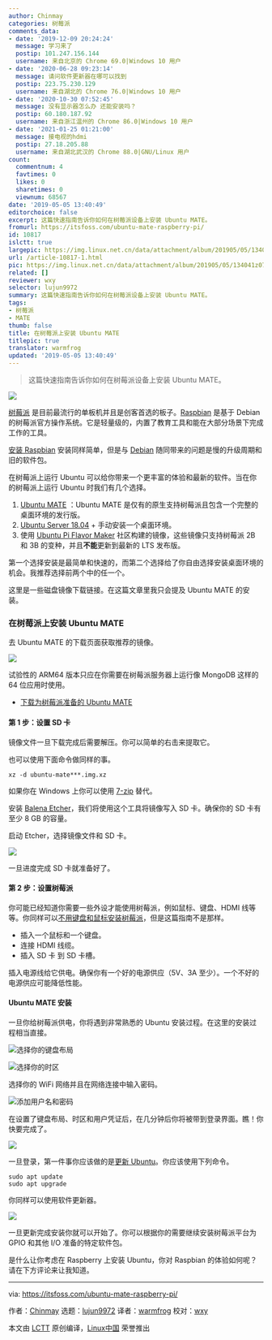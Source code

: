```yaml
---
author: Chinmay
categories: 树莓派
comments_data:
- date: '2019-12-09 20:24:24'
  message: 学习来了
  postip: 101.247.156.144
  username: 来自北京的 Chrome 69.0|Windows 10 用户
- date: '2020-06-28 09:23:14'
  message: 请问软件更新器在哪可以找到
  postip: 223.75.230.129
  username: 来自湖北的 Chrome 76.0|Windows 10 用户
- date: '2020-10-30 07:52:45'
  message: 没有显示器怎么办 还能安装吗？
  postip: 60.180.187.92
  username: 来自浙江温州的 Chrome 86.0|Windows 10 用户
- date: '2021-01-25 01:21:00'
  message: 接电视的hdmi
  postip: 27.18.205.88
  username: 来自湖北武汉的 Chrome 88.0|GNU/Linux 用户
count:
  commentnum: 4
  favtimes: 0
  likes: 0
  sharetimes: 0
  viewnum: 68567
date: '2019-05-05 13:40:49'
editorchoice: false
excerpt: 这篇快速指南告诉你如何在树莓派设备上安装 Ubuntu MATE。
fromurl: https://itsfoss.com/ubuntu-mate-raspberry-pi/
id: 10817
islctt: true
largepic: https://img.linux.net.cn/data/attachment/album/201905/05/134041z07xi6pexyqsc7w3.jpg
url: /article-10817-1.html
pic: https://img.linux.net.cn/data/attachment/album/201905/05/134041z07xi6pexyqsc7w3.jpg.thumb.jpg
related: []
reviewer: wxy
selector: lujun9972
summary: 这篇快速指南告诉你如何在树莓派设备上安装 Ubuntu MATE。
tags:
- 树莓派
- MATE
thumb: false
title: 在树莓派上安装 Ubuntu MATE
titlepic: true
translator: warmfrog
updated: '2019-05-05 13:40:49'
---
```



> 
> 这篇快速指南告诉你如何在树莓派设备上安装 Ubuntu MATE。
> 
> 
> 


![](/data/attachment/album/201905/05/134041z07xi6pexyqsc7w3.jpg)


[树莓派](https://www.raspberrypi.org/) 是目前最流行的单板机并且是创客首选的板子。[Raspbian](https://www.raspberrypi.org/downloads/) 是基于 Debian 的树莓派官方操作系统。它是轻量级的，内置了教育工具和能在大部分场景下完成工作的工具。


[安装 Raspbian](https://itsfoss.com/tutorial-how-to-install-raspberry-pi-os-raspbian-wheezy/) 安装同样简单，但是与 [Debian](https://www.debian.org/) 随同带来的问题是慢的升级周期和旧的软件包。


在树莓派上运行 Ubuntu 可以给你带来一个更丰富的体验和最新的软件。当在你的树莓派上运行 Ubuntu 时我们有几个选择。


1. [Ubuntu MATE](https://ubuntu-mate.org/) ：Ubuntu MATE 是仅有的原生支持树莓派且包含一个完整的桌面环境的发行版。
2. [Ubuntu Server 18.04](https://wiki.ubuntu.com/ARM/RaspberryPi#Recovering_a_system_using_the_generic_kernel) + 手动安装一个桌面环境。
3. 使用 [Ubuntu Pi Flavor Maker](https://ubuntu-pi-flavour-maker.org/download/) 社区构建的镜像，这些镜像只支持树莓派 2B 和 3B 的变种，并且**不能**更新到最新的 LTS 发布版。


第一个选择安装是最简单和快速的，而第二个选择给了你自由选择安装桌面环境的机会。我推荐选择前两个中的任一个。


这里是一些磁盘镜像下载链接。在这篇文章里我只会提及 Ubuntu MATE 的安装。


### 在树莓派上安装 Ubuntu MATE


去 Ubuntu MATE 的下载页面获取推荐的镜像。


![](/data/attachment/album/201905/05/134051yum5tbnugvafmmgc.jpg)


试验性的 ARM64 版本只应在你需要在树莓派服务器上运行像 MongoDB 这样的 64 位应用时使用。


* [下载为树莓派准备的 Ubuntu MATE](https://ubuntu-mate.org/download/)


#### 第 1 步：设置 SD 卡


镜像文件一旦下载完成后需要解压。你可以简单的右击来提取它。


也可以使用下面命令做同样的事。



```
xz -d ubuntu-mate***.img.xz
```

如果你在 Windows 上你可以使用 [7-zip](https://www.7-zip.org/download.html) 替代。


安装 [Balena Etcher](https://www.balena.io/etcher/)，我们将使用这个工具将镜像写入 SD 卡。确保你的 SD 卡有至少 8 GB 的容量。


启动 Etcher，选择镜像文件和 SD 卡。


![](/data/attachment/album/201905/05/134051dqwcy0q0wosezgq3.png)


一旦进度完成 SD 卡就准备好了。


#### 第 2 步：设置树莓派


你可能已经知道你需要一些外设才能使用树莓派，例如鼠标、键盘、HDMI 线等等。你同样可以[不用键盘和鼠标安装树莓派](https://linuxhandbook.com/raspberry-pi-headless-setup/)，但是这篇指南不是那样。


* 插入一个鼠标和一个键盘。
* 连接 HDMI 线缆。
* 插入 SD 卡 到 SD 卡槽。


插入电源线给它供电。确保你有一个好的电源供应（5V、3A 至少）。一个不好的电源供应可能降低性能。


#### Ubuntu MATE 安装


一旦你给树莓派供电，你将遇到非常熟悉的 Ubuntu 安装过程。在这里的安装过程相当直接。


![选择你的键盘布局](/data/attachment/album/201905/05/134055h4yo1bddu6d4dk4z.jpg)


![选择你的时区](/data/attachment/album/201905/05/134055kc2tyc9p44i4ueh9.jpg)


选择你的 WiFi 网络并且在网络连接中输入密码。


![添加用户名和密码](/data/attachment/album/201905/05/134057kwbdwtpqbnrbl7rr.jpg)


在设置了键盘布局、时区和用户凭证后，在几分钟后你将被带到登录界面。瞧！你快要完成了。


![](/data/attachment/album/201905/05/134059k35qzzkdz131ttl0.jpg)


一旦登录，第一件事你应该做的是[更新 Ubuntu](https://itsfoss.com/update-ubuntu/)。你应该使用下列命令。



```
sudo apt update
sudo apt upgrade
```

你同样可以使用软件更新器。


![](/data/attachment/album/201905/05/134102s2u6gduzmbdkx525.png)


一旦更新完成安装你就可以开始了。你可以根据你的需要继续安装树莓派平台为 GPIO 和其他 I/O 准备的特定软件包。


是什么让你考虑在 Raspberry 上安装 Ubuntu，你对 Raspbian 的体验如何呢？请在下方评论来让我知道。




---


via: <https://itsfoss.com/ubuntu-mate-raspberry-pi/>


作者：[Chinmay](https://itsfoss.com/author/chinmay/) 选题：[lujun9972](https://github.com/lujun9972) 译者：[warmfrog](https://github.com/warmfrog) 校对：[wxy](https://github.com/wxy)


本文由 [LCTT](https://github.com/LCTT/TranslateProject) 原创编译，[Linux中国](https://linux.cn/) 荣誉推出